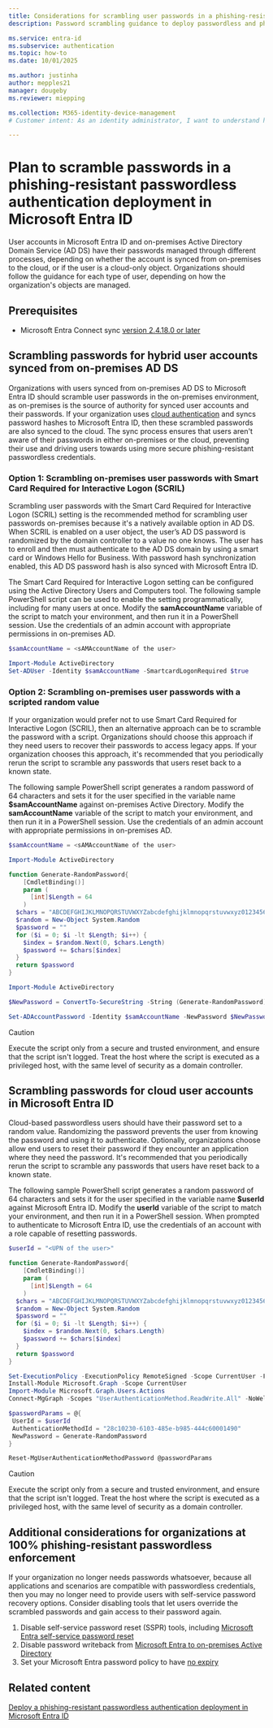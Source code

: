 ```yaml
---
title: Considerations for scrambling user passwords in a phishing-resistant passwordless authentication deployment in Microsoft Entra ID
description: Password scrambling guidance to deploy passwordless and phishing-resistant authentication for organizations that use Microsoft Entra ID.

ms.service: entra-id 
ms.subservice: authentication
ms.topic: how-to
ms.date: 10/01/2025

ms.author: justinha
author: mepples21
manager: dougeby
ms.reviewer: miepping

ms.collection: M365-identity-device-management
# Customer intent: As an identity administrator, I want to understand how to plan phishing-resistant and passwordless authentication deployment in Microsoft Entra ID

---
```


# Plan to scramble passwords in a phishing-resistant passwordless authentication deployment in Microsoft Entra ID

User accounts in Microsoft Entra ID and on-premises Active Directory Domain Service (AD DS) have their passwords managed through different processes, depending on whether the account is synced from on-premises to the cloud, or if the user is a cloud-only object. Organizations should follow the guidance for each type of user, depending on how the organization's objects are managed.

## Prerequisites

- Microsoft Entra Connect sync [version 2.4.18.0 or later](~/identity/hybrid/connect/how-to-connect-password-hash-synchronization.md#password-hash-synchronization-and-smart-card-authentication)

## Scrambling passwords for hybrid user accounts synced from on-premises AD DS

Organizations with users synced from on-premises AD DS to Microsoft Entra ID should scramble user passwords in the on-premises environment, as on-premises is the source of authority for synced user accounts and their passwords. If your organization uses [cloud authentication](~/identity/hybrid/connect/choose-ad-authn.md) and syncs password hashes to Microsoft Entra ID, then these scrambled passwords are also synced to the cloud. The sync process ensures that users aren't aware of their passwords in either on-premises or the cloud, preventing their use and driving users towards using more secure phishing-resistant passwordless credentials.

### Option 1: Scrambling on-premises user passwords with Smart Card Required for Interactive Logon (SCRIL)

Scrambling user passwords with the Smart Card Required for Interactive Logon (SCRIL) setting is the recommended method for scrambling user passwords on-premises because it's a natively available option in AD DS. When SCRIL is enabled on a user object, the user’s AD DS password is randomized by the domain controller to a value no one knows. The user has to enroll and then must authenticate to the AD DS domain by using a smart card or Windows Hello for Business. With password hash synchronization enabled, this AD DS password hash is also synced with Microsoft Entra ID.

The Smart Card Required for Interactive Logon setting can be configured using the Active Directory Users and Computers tool. The following sample PowerShell script can be used to enable the setting programmatically, including for many users at once. Modify the **samAccountName** variable of the script to match your environment, and then run it in a PowerShell session. Use the credentials of an admin account with appropriate permissions in on-premises AD.

```PowerShell
$samAccountName = <sAMAccountName of the user>

Import-Module ActiveDirectory
Set-ADUser -Identity $samAccountName -SmartcardLogonRequired $true
```

### Option 2: Scrambling on-premises user passwords with a scripted random value

If your organization would prefer not to use Smart Card Required for Interactive Logon (SCRIL), then an alternative approach can be to scramble the password with a script. Organizations should choose this approach if they need users to recover their passwords to access legacy apps. If your organization chooses this approach, it's recommended that you periodically rerun the script to scramble any passwords that users reset back to a known state.

The following sample PowerShell script generates a random password of 64 characters and sets it for the user specified in the variable name **$samAccountName** against on-premises Active Directory. Modify the **samAccountName** variable of the script to match your environment, and then run it in a PowerShell session. Use the credentials of an admin account with appropriate permissions in on-premises AD.

```PowerShell
$samAccountName = <sAMAccountName of the user>

Import-Module ActiveDirectory

function Generate-RandomPassword{
    [CmdletBinding()]
    param (
      [int]$Length = 64
    )
  $chars = "ABCDEFGHIJKLMNOPQRSTUVWXYZabcdefghijklmnopqrstuvwxyz0123456789!@#$%^&*()-_=+[]{};:,.<>/?\|`~"
  $random = New-Object System.Random
  $password = ""
  for ($i = 0; $i -lt $Length; $i++) {
    $index = $random.Next(0, $chars.Length)
    $password += $chars[$index]
  }
  return $password
}

Import-Module ActiveDirectory

$NewPassword = ConvertTo-SecureString -String (Generate-RandomPassword) -AsPlainText -Force

Set-ADAccountPassword -Identity $samAccountName -NewPassword $NewPassword -Reset
```

> [!CAUTION]
> Execute the script only from a secure and trusted environment, and ensure that the script isn't logged. Treat the host where the script is executed as a privileged host, with the same level of security as a domain controller.

## Scrambling passwords for cloud user accounts in Microsoft Entra ID

Cloud-based passwordless users should have their password set to a random value. Randomizing the password prevents the user from knowing the password and using it to authenticate. Optionally, organizations  choose allow end users to reset their password if they encounter an application where they need the password. It's recommended that you periodically rerun the script to scramble any passwords that users have reset back to a known state.

The following sample PowerShell script generates a random password of 64 characters and sets it for the user specified in the variable name **$userId** against Microsoft Entra ID. Modify the **userId** variable of the script to match your environment, and then run it in a PowerShell session. When prompted to authenticate to Microsoft Entra ID, use the credentials of an account with a role capable of resetting passwords.

```PowerShell
$userId = "<UPN of the user>"

function Generate-RandomPassword{
    [CmdletBinding()]
    param (
      [int]$Length = 64
    )
  $chars = "ABCDEFGHIJKLMNOPQRSTUVWXYZabcdefghijklmnopqrstuvwxyz0123456789!@#$%^&*()-_=+[]{};:,.<>/?\|`~"
  $random = New-Object System.Random
  $password = ""
  for ($i = 0; $i -lt $Length; $i++) {
    $index = $random.Next(0, $chars.Length)
    $password += $chars[$index]
  }
  return $password
}

Set-ExecutionPolicy -ExecutionPolicy RemoteSigned -Scope CurrentUser -Force
Install-Module Microsoft.Graph -Scope CurrentUser
Import-Module Microsoft.Graph.Users.Actions
Connect-MgGraph -Scopes "UserAuthenticationMethod.ReadWrite.All" -NoWelcome

$passwordParams = @{
 UserId = $userId
 AuthenticationMethodId = "28c10230-6103-485e-b985-444c60001490"
 NewPassword = Generate-RandomPassword
}

Reset-MgUserAuthenticationMethodPassword @passwordParams
```

> [!CAUTION]
> Execute the script only from a secure and trusted environment, and ensure that the script isn't logged. Treat the host where the script is executed as a privileged host, with the same level of security as a domain controller.

## Additional considerations for organizations at 100% phishing-resistant passwordless enforcement

If your organization no longer needs passwords whatsoever, because all applications and scenarios are compatible with passwordless credentials, then you may no longer need to provide users with self-service password recovery options. Consider disabling tools that let users override the scrambled passwords and gain access to their password again.

1. Disable self-service password reset (SSPR) tools, including [Microsoft Entra self-service password reset](~/identity/authentication/tutorial-enable-sspr-writeback.md#clean-up-resources)
1. Disable password writeback from [Microsoft Entra to on-premises Active Directory](~/identity/authentication/tutorial-enable-sspr-writeback.md#clean-up-resources)
1. Set your Microsoft Entra password policy to have [no expiry](~/identity/authentication/concept-sspr-policy.md)

## Related content

[Deploy a phishing-resistant passwordless authentication deployment in Microsoft Entra ID](how-to-deploy-phishing-resistant-passwordless-authentication.md)
